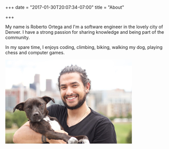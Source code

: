 +++
date = "2017-01-30T20:07:34-07:00"
title = "About"

+++

My name is Roberto Ortega and I'm a software engineer in the lovely city of Denver. I have a strong passion for sharing knowledge and being part of the community.

In my spare time, I enjoys coding, climbing, biking, walking my dog, playing chess and computer games.

<p class="center">
  <img class="round" src="/img/me.jpg" alt="me" width="400">
</p>